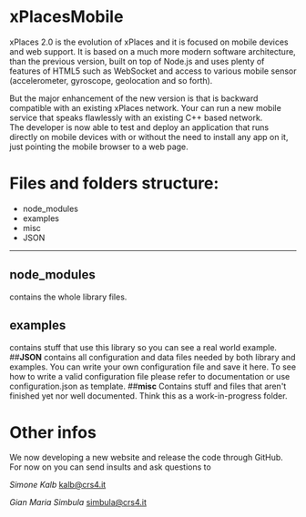 xPlacesMobile
=============

xPlaces 2.0 is the evolution of xPlaces and it is focused on mobile devices and web support. 
It is based on a much more modern software architecture, than the previous version, built on top of Node.js and uses plenty of features of HTML5 such as WebSocket and access to various mobile sensor (accelerometer, gyroscope, geolocation and so forth).   

But the major enhancement of the new version is that is backward compatible with an existing xPlaces network. 
Your can run a new mobile service that speaks flawlessly with an existing C++ based network.   
The developer is now able to test and deploy an application that runs directly on mobile devices with or without the need to install any app on it, just pointing the mobile browser to a web page. 

# Files and folders structure:

  * node_modules
  * examples
  * misc
  * JSON

***
## __node_modules__ 
contains the whole library files.
## __examples__ 
contains stuff that use this library so you can see a real world example.
##__JSON__ 
contains all configuration and data files needed by both library and examples. 
You can write your own configuration file and save it here. To see how to write a valid 
configuration file please refer to documentation or use configuration.json as template.
##__misc__
Contains stuff and files that aren't finished yet nor well documented. 
Think this as a work-in-progress folder.

# Other infos
We now developing a new website and release the code through GitHub.
For now on you can send insults and ask questions to 

*Simone Kalb*
kalb@crs4.it

*Gian Maria Simbula*
simbula@crs4.it
